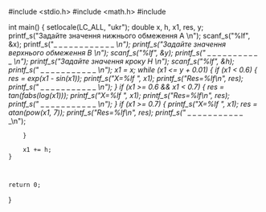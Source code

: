 #include <stdio.h>
#include <math.h>
#include <clocale>

int main() {
	setlocale(LC_ALL, "ukr");
	double x, h, x1, res, y;
	printf_s("Задайте значення нижнього обмеження А \n");
	scanf_s("%lf", &x);
	printf_s("_ _ _ _ _ _ _ _ _ _ _ _ _\n");
	printf_s("Задайте значення верхнього обмеження В \n");
	scanf_s("%lf", &y);
	printf_s("_ _ _ _ _ _ _ _ _ _ _ _ _\n");
	printf_s("Задайте значення кроку Н \n");
	scanf_s("%lf", &h);
	printf_s("_ _ _ _ _ _ _ _ _ _ _ _ _\n");
	x1 = x;
	while (x1 <= y + 0.01) {
		if (x1 < 0.6)
		{
			res = exp(x1 - sin(x1));
			printf_s("X=%lf   ", x1);
			printf_s("Res=%lf\n", res);
			printf_s("_ _ _ _ _ _ _ _ _ _ _ _ _\n");
		}
		if (x1 >= 0.6 && x1 < 0.7) {
			res = tan(fabs(log(x1)));
			printf_s("X=%lf   ", x1);
			printf_s("Res=%lf\n", res);
			printf_s("_ _ _ _ _ _ _ _ _ _ _ _ _\n");
		}
		if (x1 >= 0.7) {
			printf_s("X=%lf   ", x1);
			res = atan(pow(x1, 7));
			printf_s("Res=%lf\n", res);
			printf_s("_ _ _ _ _ _ _ _ _ _ _ _ _\n");

		}

		x1 += h;
	}



	return 0;

}
